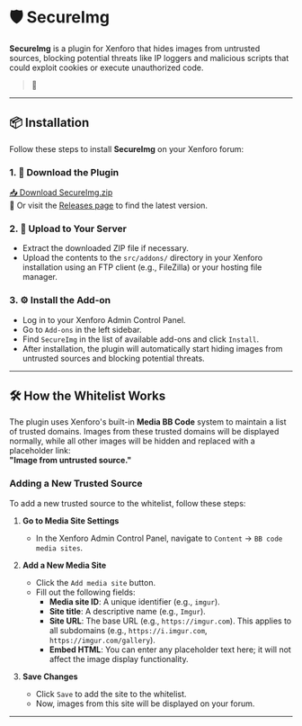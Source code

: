 # 🛡️ SecureImg

**SecureImg** is a plugin for Xenforo that hides images from untrusted sources, blocking potential threats like IP loggers and malicious scripts that could exploit cookies or execute unauthorized code.

> 🔐 

---

## 📦 Installation

Follow these steps to install **SecureImg** on your Xenforo forum:

### 1. 🔽 Download the Plugin

[📥 Download SecureImg.zip](https://github.com/1Volk/XenforoSecureImg/releases/download/1.0.1/SecureImg.zip)  
🔗 Or visit the [Releases page](https://github.com/1Volk/XenforoSecureImg/releases) to find the latest version.

### 2. 📁 Upload to Your Server

- Extract the downloaded ZIP file if necessary.
- Upload the contents to the `src/addons/` directory in your Xenforo installation using an FTP client (e.g., FileZilla) or your hosting file manager.

### 3. ⚙️ Install the Add-on

- Log in to your Xenforo Admin Control Panel.
- Go to `Add-ons` in the left sidebar.
- Find `SecureImg` in the list of available add-ons and click `Install`.
- After installation, the plugin will automatically start hiding images from untrusted sources and blocking potential threats.

---

## 🛠️ How the Whitelist Works

The plugin uses Xenforo's built-in **Media BB Code** system to maintain a list of trusted domains. Images from these trusted domains will be displayed normally, while all other images will be hidden and replaced with a placeholder link:  
**"Image from untrusted source."**

### Adding a New Trusted Source

To add a new trusted source to the whitelist, follow these steps:

1. **Go to Media Site Settings**
   - In the Xenforo Admin Control Panel, navigate to `Content` → `BB code media sites`.

2. **Add a New Media Site**
   - Click the `Add media site` button.
   - Fill out the following fields:
     - **Media site ID**: A unique identifier (e.g., `imgur`).
     - **Site title**: A descriptive name (e.g., `Imgur`).
     - **Site URL**: The base URL (e.g., `https://imgur.com`). This applies to all subdomains (e.g., `https://i.imgur.com`, `https://imgur.com/gallery`).
     - **Embed HTML**: You can enter any placeholder text here; it will not affect the image display functionality.

3. **Save Changes**
   - Click `Save` to add the site to the whitelist.
   - Now, images from this site will be displayed on your forum.

---
